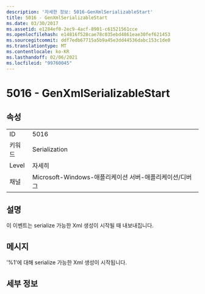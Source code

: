 ```yaml
---
description: '자세한 정보: 5016-GenXmlSerializableStart'
title: 5016 - GenXmlSerializableStart
ms.date: 03/30/2017
ms.assetid: e1284ef0-2ec9-4acf-8901-c61521561cce
ms.openlocfilehash: e14816f528cae78c035ebd4861eae30fef621453
ms.sourcegitcommit: ddf7edb67715a5b9a45e3dd44536dabc153c1de0
ms.translationtype: MT
ms.contentlocale: ko-KR
ms.lasthandoff: 02/06/2021
ms.locfileid: "99760045"
---
```

# <a name="5016---genxmlserializablestart"></a>5016 - GenXmlSerializableStart

## <a name="properties"></a>속성  
  
|||  
|-|-|  
|ID|5016|  
|키워드|Serialization|  
|Level|자세히|  
|채널|Microsoft-Windows-애플리케이션 서버-애플리케이션/디버그|  
  
## <a name="description"></a>설명  

 이 이벤트는 serialize 가능한 Xml 생성이 시작될 때 내보내집니다.  
  
## <a name="message"></a>메시지  

 '%1'에 대해 serialize 가능한 Xml 생성이 시작됩니다.  
  
## <a name="details"></a>세부 정보
